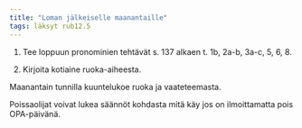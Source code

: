 ```yaml
---
title: "Loman jälkeiselle maanantaille"
tags: läksyt rub12.5
---
```


1. Tee loppuun pronominien tehtävät s. 137 alkaen t. 1b, 2a-b, 3a-c, 5, 6, 8.

2. Kirjoita kotiaine ruoka-aiheesta.

Maanantain tunnilla kuuntelukoe ruoka ja vaateteemasta.

Poissaolijat voivat lukea säännöt kohdasta mitä käy jos on ilmoittamatta pois OPA-päivänä.